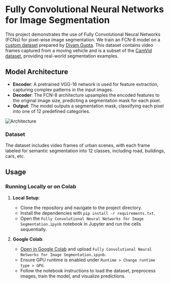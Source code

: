 # Fully Convolutional Neural Networks for Image Segmentation

This project demonstrates the use of Fully Convolutional Neural Networks (FCNs) for pixel-wise image segmentation. We train an FCN-8 model on a [custom dataset](https://drive.google.com/file/d/0B0d9ZiqAgFkiOHR1NTJhWVJMNEU/view?usp=sharing) prepared by [Divam Gupta](https://github.com/divamgupta/image-segmentation-keras). This dataset contains video frames captured from a moving vehicle and is a subset of the [CamVid dataset](http://mi.eng.cam.ac.uk/research/projects/VideoRec/CamVid/), providing real-world segmentation examples.

## Model Architecture

- **Encoder**: A pretrained VGG-16 network is used for feature extraction, capturing complex patterns in the input images.
- **Decoder**: The FCN-8 architecture upsamples the encoded features to the original image size, predicting a segmentation mask for each pixel.
- **Output**: The model outputs a segmentation mask, classifying each pixel into one of 12 predefined categories.

![Architecture](path/to/architecture_image.png)

### Dataset

The dataset includes video frames of urban scenes, with each frame labeled for semantic segmentation into 12 classes, including road, buildings, cars, etc.

## Usage

### Running Locally or on Colab

1. **Local Setup**:
   - Clone the repository and navigate to the project directory.
   - Install the dependencies with `pip install -r requirements.txt`.
   - Open the `Fully Convolutional Neural Networks for Image Segmentation.ipynb` notebook in Jupyter and run the cells sequentially.

2. **Google Colab**:
   - [Open in Google Colab](https://colab.research.google.com/) and upload `Fully Convolutional Neural Networks for Image Segmentation.ipynb`.
   - Ensure GPU runtime is enabled under `Runtime > Change runtime type > GPU`.
   - Follow the notebook instructions to load the dataset, preprocess images, train the model, and visualize predictions.

